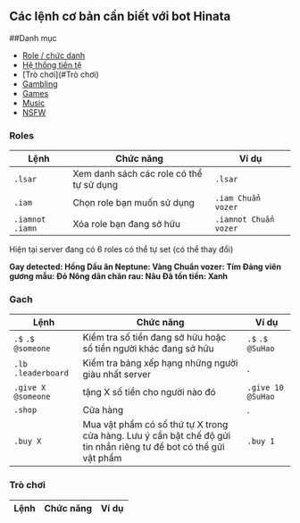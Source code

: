 ## Các lệnh cơ bản cần biết với bot Hinata

##Danh mục
- [Role / chức danh](#Roles)
- [Hệ thống tiền tệ](#Gach)
- [Trò chơi](#Trò chơi)
- [Gambling](#gambling)
- [Games](#games)
- [Music](#music)
- [NSFW](#nsfw)



### Roles

Lệnh | Chức năng | Ví dụ
----------------|--------------|-------
`.lsar` | Xem danh sách các role có thể tự sử dụng | `.lsar`
`.iam` | Chọn role bạn muốn sử dụng | `.iam Chuẩn vozer`
`.iamnot` `.iamn` | Xóa role bạn đang sở hữu | `.iamnot Chuẩn vozer`

Hiện tại server đang có 6 roles có thể tự set (có thể thay đổi)

**Gay detected: Hồng
Dầu ăn Neptune: Vàng
Chuẩn vozer: Tím
Đảng viên gương mẫu: Đỏ
Nông dân chăn rau: Nâu
Đã tốn tiền: Xanh**

### Gach

Lệnh | Chức năng | Ví dụ
----------------|--------------|-------
`.$` `.$ @someone` | Kiểm tra số tiền đang sở hữu hoặc số tiền người khác đang sở hữu | `.$` `.$ @SuHao`
`.lb` `.leaderboard` | Kiểm tra bảng xếp hạng những người giàu nhất server | .
`.give X @someone` | tặng X số tiền cho người nào đó | `.give 10 @SuHao`
`.shop` | Cửa hàng | .
`.buy X` | Mua vật phẩm có số thứ tự X trong cửa hàng. Lưu ý cần bật chế độ gửi tin nhắn riêng tư để bot có thể gửi vật phẩm | `.buy 1`

### Trò chơi

Lệnh | Chức năng | Ví dụ
----------------|--------------|-------
